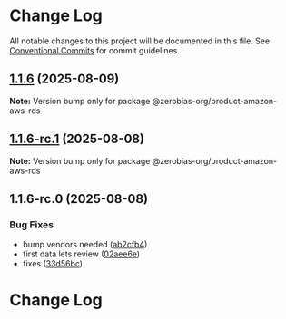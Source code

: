 # Change Log

All notable changes to this project will be documented in this file.
See [Conventional Commits](https://conventionalcommits.org) for commit guidelines.

## [1.1.6](https://github.com/zerobias-org/product/compare/@zerobias-org/product-amazon-aws-rds@1.1.6-rc.1...@zerobias-org/product-amazon-aws-rds@1.1.6) (2025-08-09)

**Note:** Version bump only for package @zerobias-org/product-amazon-aws-rds





## [1.1.6-rc.1](https://github.com/zerobias-org/product/compare/@zerobias-org/product-amazon-aws-rds@1.1.6-rc.0...@zerobias-org/product-amazon-aws-rds@1.1.6-rc.1) (2025-08-08)

**Note:** Version bump only for package @zerobias-org/product-amazon-aws-rds





## 1.1.6-rc.0 (2025-08-08)


### Bug Fixes

* bump vendors needed ([ab2cfb4](https://github.com/zerobias-org/product/commit/ab2cfb4a9cf2e3008e08b068f98011fec096c932))
* first data lets review ([02aee6e](https://github.com/zerobias-org/product/commit/02aee6e8c4f11675de7c63a00f4c8254a67a4dd7))
* fixes ([33d56bc](https://github.com/zerobias-org/product/commit/33d56bcaedf3fa5e3939a33c0fb57eda53539d05))





# Change Log
